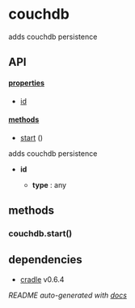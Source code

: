 # couchdb


adds couchdb persistence



## API

#### [properties](#couchdb-properties)

  - [id](#couchdb-properties-id)


#### [methods](#couchdb-methods)

  - [start](#couchdb-methods-start) ()



adds couchdb persistence

- **id** 

  - **type** : any



<a name="couchdb-methods"></a> 

## methods 

<a name="couchdb-methods-start"></a> 

### couchdb.start()





## dependencies 
- [cradle](http://npmjs.org/package/cradle) v0.6.4


*README auto-generated with [docs](https://github.com/bigcompany/resources/tree/master/docs)*